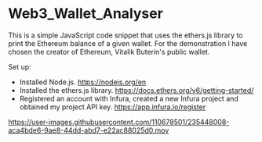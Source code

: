 # Web3_Wallet_Analyser

This is a simple JavaScript code snippet that uses the ethers.js library to print the Ethereum balance of a given wallet. For the demonstration I have chosen the creator of Ethereum, Vitalik Buterin's public wallet.

Set up:
- Installed Node.js. https://nodejs.org/en
- Installed the ethers.js library. https://docs.ethers.org/v6/getting-started/
- Registered an account with Infura, created a new Infura project and obtained my project API key. https://app.infura.io/register

https://user-images.githubusercontent.com/110678501/235448008-aca4bde6-9ae8-44dd-abd7-e22ac88025d0.mov

